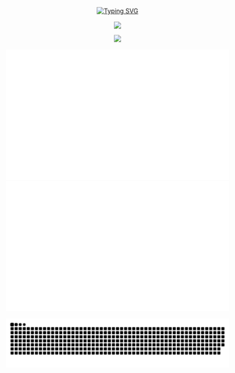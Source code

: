 <p align="center">
<a href="https://github.com/vxsin"><img src="https://readme-typing-svg.demolab.com?font=Minecraftia&pause=1000&center=true&vCenter=true&random=false&width=434&lines=%F0%9F%91%8B+my+name+is+Luis;Join+my+server+Velane.net;I+%E2%99%A5%EF%B8%8F+Java" alt="Typing SVG" /></a>
</p>
<a href="">
  <p align="center">
    <img align="center" src="https://lanyard.cnrad.dev/api/531896089096486922?borderRadius=30px" />
  </p>
</a>

</p align="center">
<!--- Picture --->
<p align="center">
<img src="https://github.com/vxnsin/vxnsin/blob/main/picture/rep.gif" />
  </p align="center">
<!--- Stat Github --->
<a href="https://github.com/vxnsin/github-stats#gh-dark-mode-only">
    <p align="center">
<img src="https://github.com/vxnsin/github-stats/blob/master/generated/overview.svg#gh-dark-mode-only" />
<img src="https://github.com/vxnsin/github-stats/blob/master/generated/languages.svg#gh-dark-mode-only" />
         </p align="center">
</a>
<picture>
  <source media="(prefers-color-scheme: dark)" srcset="github-snake-dark.svg" />
  <img alt="github contribution grid snake animation" src="https://raw.githubusercontent.com/platane/platane/output/github-contribution-grid-snake.svg">
</picture>
<br>
<br>
<br>
<br>
<br>


